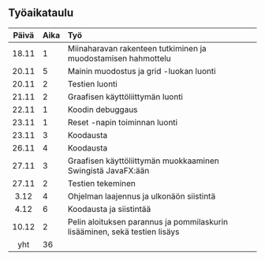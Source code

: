 ## Työaikataulu

| Päivä | Aika |Työ |
| :----: | :-----| :-----|
| 18.11 | 1 | Miinaharavan rakenteen tutkiminen ja muodostamisen hahmottelu |
| 20.11 | 5 | Mainin muodostus ja grid -luokan luonti |
| 20.11 | 2 | Testien luonti |
| 21.11 | 2 | Graafisen käyttöliittymän luonti |
| 22.11 | 1 | Koodin debuggaus |
| 23.11 | 1 | Reset -napin toiminnan luonti |
| 23.11 | 3 | Koodausta |
| 26.11 | 4 | Koodausta |
| 27.11 | 3 | Graafisen käyttöliittymän muokkaaminen Swingistä JavaFX:ään |
| 27.11 | 2 | Testien tekeminen |
| 3.12 | 4 | Ohjelman laajennus ja ulkonäön siistintä |
| 4.12 | 6 | Koodausta ja siistintää |
| 10.12 | 2 | Pelin aloituksen parannus ja pommilaskurin lisääminen, sekä testien lisäys |
|yht | 36 ||
